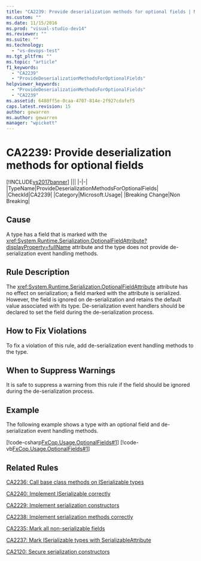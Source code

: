```yaml
---
title: "CA2239: Provide deserialization methods for optional fields | Microsoft Docs"
ms.custom: ""
ms.date: 11/15/2016
ms.prod: "visual-studio-dev14"
ms.reviewer: ""
ms.suite: ""
ms.technology:
  - "vs-devops-test"
ms.tgt_pltfrm: ""
ms.topic: "article"
f1_keywords:
  - "CA2239"
  - "ProvideDeserializationMethodsForOptionalFields"
helpviewer_keywords:
  - "ProvideDeserializationMethodsForOptionalFields"
  - "CA2239"
ms.assetid: 6480ff5e-0caa-4707-814e-2f927cdafef5
caps.latest.revision: 15
author: gewarren
ms.author: gewarren
manager: "wpickett"
---
```

# CA2239: Provide deserialization methods for optional fields
[!INCLUDE[vs2017banner](../includes/vs2017banner.md)]
|||
|-|-|
|TypeName|ProvideDeserializationMethodsForOptionalFields|
|CheckId|CA2239|
|Category|Microsoft.Usage|
|Breaking Change|Non Breaking|

## Cause
 A type has a field that is marked with the <xref:System.Runtime.Serialization.OptionalFieldAttribute?displayProperty=fullName> attribute and the type does not provide de-serialization event handling methods.

## Rule Description
 The <xref:System.Runtime.Serialization.OptionalFieldAttribute> attribute has no effect on serialization; a field marked with the attribute is serialized. However, the field is ignored on de-serialization and retains the default value associated with its type. De-serialization event handlers should be declared to set the field during the de-serialization process.

## How to Fix Violations
 To fix a violation of this rule, add de-serialization event handling methods to the type.

## When to Suppress Warnings
 It is safe to suppress a warning from this rule if the field should be ignored during the de-serialization process.

## Example
 The following example shows a type with an optional field and de-serialization event handling methods.

 [!code-csharp[FxCop.Usage.OptionalFields#1](../snippets/csharp/VS_Snippets_CodeAnalysis/FxCop.Usage.OptionalFields/cs/FxCop.Usage.OptionalFields.cs#1)]
 [!code-vb[FxCop.Usage.OptionalFields#1](../snippets/visualbasic/VS_Snippets_CodeAnalysis/FxCop.Usage.OptionalFields/vb/FxCop.Usage.OptionalFields.vb#1)]

## Related Rules
 [CA2236: Call base class methods on ISerializable types](../code-quality/ca2236-call-base-class-methods-on-iserializable-types.md)

 [CA2240: Implement ISerializable correctly](../code-quality/ca2240-implement-iserializable-correctly.md)

 [CA2229: Implement serialization constructors](../code-quality/ca2229-implement-serialization-constructors.md)

 [CA2238: Implement serialization methods correctly](../code-quality/ca2238-implement-serialization-methods-correctly.md)

 [CA2235: Mark all non-serializable fields](../code-quality/ca2235-mark-all-non-serializable-fields.md)

 [CA2237: Mark ISerializable types with SerializableAttribute](../code-quality/ca2237-mark-iserializable-types-with-serializableattribute.md)

 [CA2120: Secure serialization constructors](../code-quality/ca2120-secure-serialization-constructors.md)



